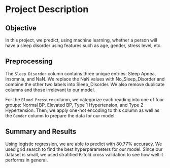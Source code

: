 # Project Description
## Objective
In this project, we predict, using machine learning, whether a person will have a sleep disorder using features such as age, gender, stress level, etc.
## Preprocessing
The `Sleep Disorder` column contains three unique entries: Sleep Apnea, Insomnia, and NaN. We replace the NaN values with No_Sleep_Disorder and combine the other two labels into Sleep_Disorder. We also remove duplicate columns and those irrelevant to our model.

For the `Blood Pressure` column, we categorize each reading into one of four groups: Normal BP, Elevated BP, Type 1 Hypertension, and Type 2 Hypertension. Then, we apply one-hot encoding to this column as well as the `Gender` column to prepare the data for our model.


## Summary and Results
Using logistic regression, we are able to predict with 80.77% accuracy. We used grid search to find the best hyperparameters for our model. Since our dataset is small, we used stratified K-fold cross validation
to see how well it performs in general.
